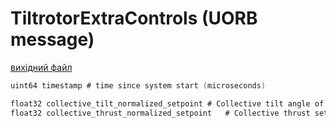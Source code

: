 # TiltrotorExtraControls (UORB message)



[вихідний файл](https://github.com/PX4/PX4-Autopilot/blob/main/msg/TiltrotorExtraControls.msg)

```c
uint64 timestamp # time since system start (microseconds)

float32 collective_tilt_normalized_setpoint # Collective tilt angle of motors of tiltrotor, 0: vertical, 1: horizontal [0, 1]
float32 collective_thrust_normalized_setpoint   # Collective thrust setpoint [0, 1]

```
